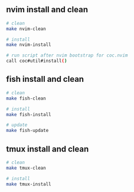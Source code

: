 ## nvim install and clean

```bash
# clean
make nvim-clean

# install
make nvim-install

# run script after nvim bootstrap for coc.nvim
call coc#util#install()
```

## fish install and clean

```bash
# clean
make fish-clean

# install
make fish-install

# update
make fish-update
```

## tmux install and clean

```bash
# clean
make tmux-clean

# install
make tmux-install
```
